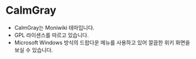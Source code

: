 # CalmGray

* CalmGray는 Moniwiki 테마입니다.
* GPL 라이센스를 따르고 있습니다.
* Microsoft Windows 방식의 드랍다운 메뉴를 사용하고 있어 깔끔한 위키 화면을 보실 수 있습니다.
